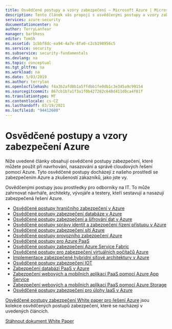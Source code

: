 ```yaml
---
title: Osvědčené postupy a vzory zabezpečení – Microsoft Azure | Microsoft Docs
description: Tento článek vás propojí s osvědčenými postupy a vzory zabezpečení pro různé prostředky Azure.
services: azure-security
documentationcenter: na
author: TerryLanfear
manager: barbkess
editor: TomSh
ms.assetid: 1cbbf8dc-ea94-4a7e-8fa0-c2cb198956c5
ms.service: security
ms.subservice: security-fundamentals
ms.devlang: na
ms.topic: conceptual
ms.tgt_pltfrm: na
ms.workload: na
ms.date: 5/03/2019
ms.author: terrylan
ms.openlocfilehash: f4a3b2afd8b1a5ffdbb1fe0db1c3e345a9c99154
ms.sourcegitcommit: 867cb1b7a1f3a1f0b427282c648d411d0ca4f81f
ms.translationtype: MT
ms.contentlocale: cs-CZ
ms.lasthandoff: 03/19/2021
ms.locfileid: "94412608"
---
```

# <a name="azure-security-best-practices-and-patterns"></a>Osvědčené postupy a vzory zabezpečení Azure

Níže uvedené články obsahují osvědčené postupy zabezpečení, které můžete použít při navrhování, nasazování a správě cloudových řešení pomocí Azure. Tyto osvědčené postupy docházejí z našeho prostředí se zabezpečením Azure a zkušeností zákazníků, jako jste vy.

Osvědčenými postupy jsou prostředky pro odborníky na IT. To může zahrnovat návrháře, architekty, vývojáře a testery, kteří sestavují a nasazují zabezpečená řešení Azure.

* [Osvědčené postupy hraničního zabezpečení v Azure](./network-best-practices.md#adopt-a-zero-trust-approach)
* [Osvědčené postupy zabezpečení databáze v Azure](../../azure-sql/database/security-best-practice.md)
* [Osvědčené postupy zabezpečení a šifrování dat v Azure](data-encryption-best-practices.md)
* [Osvědčené postupy správy identit a zabezpečení řízení přístupu v Azure](identity-management-best-practices.md)
* [Osvědčené postupy zabezpečení sítí Azure](network-best-practices.md)
* [Osvědčené postupy provozního zabezpečení Azure](operational-best-practices.md)
* [Osvědčené postupy pro Azure PaaS](paas-deployments.md)
* [Osvědčené postupy zabezpečení Azure Service Fabric](service-fabric-best-practices.md)
* [Osvědčené postupy pro zabezpečení virtuálních počítačů Azure](iaas.md)
* [Implementace zabezpečené hybridní síťové architektury v Azure](/azure/architecture/reference-architectures/dmz/secure-vnet-hybrid)
* [Osvědčené postupy zabezpečení IOT](../../iot-fundamentals/iot-security-best-practices.md)
* [Zabezpečení databází PaaS v Azure](paas-applications-using-sql.md)
* [Zabezpečení webových a mobilních aplikací PaaS pomocí Azure App Service](paas-applications-using-app-services.md)
* [Zabezpečení webových a mobilních aplikací PaaS pomocí Azure Storage](paas-applications-using-storage.md)
* [Osvědčené postupy zabezpečení pro úlohy IaaS v Azure](iaas.md)

[Osvědčené postupy zabezpečení White paper pro řešení Azure](https://azure.microsoft.com/resources/security-best-practices-for-azure-solutions) jsou kolekce osvědčených postupů zabezpečení, které se nacházejí v uvedených článcích.

[Stáhnout dokument White Paper](https://azure.microsoft.com/mediahandler/files/resourcefiles/security-best-practices-for-azure-solutions/Azure%20Security%20Best%20Practices.pdf)
